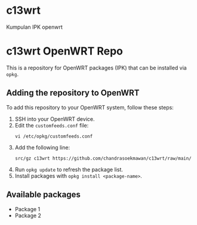 # c13wrt
Kumpulan IPK openwrt

# c13wrt OpenWRT Repo

This is a repository for OpenWRT packages (IPK) that can be installed via `opkg`.

## Adding the repository to OpenWRT

To add this repository to your OpenWRT system, follow these steps:

1. SSH into your OpenWRT device.
2. Edit the `customfeeds.conf` file:
   ```
   vi /etc/opkg/customfeeds.conf
   ```
3. Add the following line:
   ```
   src/gz c13wrt https://github.com/chandrasoekmawan/c13wrt/raw/main/
   ```
4. Run `opkg update` to refresh the package list.
5. Install packages with `opkg install <package-name>`.

## Available packages
- Package 1
- Package 2
